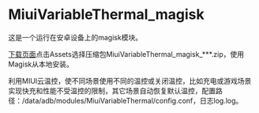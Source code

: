 # MiuiVariableThermal_magisk
这是一个运行在安卓设备上的magisk模块。

[下载页面](https://github.com/410154425/MiuiVariableThermal_magisk/releases)点击Assets选择压缩包MiuiVariableThermal_magisk_***.zip，使用Magisk从本地安装。

利用MIUI云温控，使不同场景使用不同的温控或关闭温控，比如充电或游戏场景实现快充和性能不受温控的限制，其它场景自动恢复默认温控，配置路径：/data/adb/modules/MiuiVariableThermal/config.conf，日志log.log。
